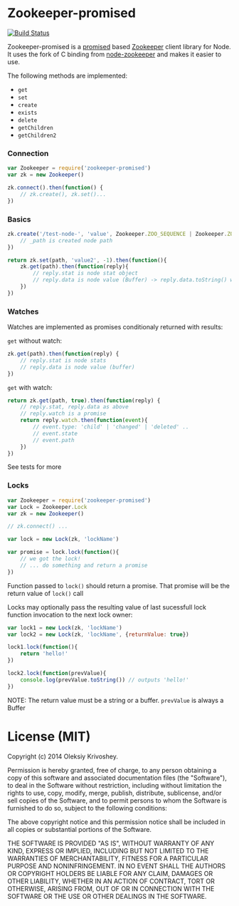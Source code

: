 # Zookeeper-promised

[![Build Status](https://travis-ci.org/oleksiyk/zookeeper-promised.png)](https://travis-ci.org/oleksiyk/zookeeper-promised)

Zookeeper-promised is a [promised](https://github.com/petkaantonov/bluebird) based [Zookeeper](http://zookeeper.apache.org) client library for Node.
It uses the fork of C binding from [node-zookeeper](https://github.com/yfinkelstein/node-zookeeper) and makes it easier to use.

The following methods are implemented:

* `get`
* `set`
* `create`
* `exists`
* `delete`
* `getChildren`
* `getChildren2`

### Connection

```javascript
var Zookeeper = require('zookeeper-promised')
var zk = new Zookeeper()

zk.connect().then(function() {
    // zk.create(), zk.set()...
})
```

### Basics
```javascript
zk.create('/test-node-', 'value', Zookeeper.ZOO_SEQUENCE | Zookeeper.ZOO_EPHEMERAL).then(function(_path) {
    // _path is created node path
})
```

```javascript
return zk.set(path, 'value2', -1).then(function(){
    zk.get(path).then(function(reply){
        // reply.stat is node stat object
        // reply.data is node value (Buffer) -> reply.data.toString() will be 'value2'
    })
})
```

### Watches
Watches are implemented as promises conditionaly returned with results:

`get` without watch:

```javascript
zk.get(path).then(function(reply) {
    // reply.stat is node stats
    // reply.data is node value (buffer)
})
```

`get` with watch:

```javascript
return zk.get(path, true).then(function(reply) {
    // reply.stat, reply.data as above
    // reply.watch is a promise
    return reply.watch.then(function(event){
        // event.type: 'child' | 'changed' | 'deleted' ..
        // event.state
        // event.path
    })
})
```

See tests for more

### Locks

```javascript
var Zookeeper = require('zookeeper-promised')
var Lock = Zookeeper.Lock
var zk = new Zookeeper()

// zk.connect() ...

var lock = new Lock(zk, 'lockName')

var promise = lock.lock(function(){
    // we got the lock!
    // ... do something and return a promise
})
```

Function passed to `lock()` should return a promise. That promise will be the return value of `lock()` call

Locks may optionally pass the resulting value of last sucessfull lock function invocation to the next lock owner:

```javascript
var lock1 = new Lock(zk, 'lockName')
var lock2 = new Lock(zk, 'lockName', {returnValue: true})

lock1.lock(function(){
    return 'hello!'
})

lock2.lock(function(prevValue){
    console.log(prevValue.toString()) // outputs 'hello!'
})
```

NOTE: The return value must be a string or a buffer. `prevValue` is always a Buffer

# License (MIT)

Copyright (c) 2014
 Oleksiy Krivoshey.

Permission is hereby granted, free of charge, to any person
obtaining a copy of this software and associated documentation
files (the "Software"), to deal in the Software without
restriction, including without limitation the rights to use,
copy, modify, merge, publish, distribute, sublicense, and/or sell
copies of the Software, and to permit persons to whom the
Software is furnished to do so, subject to the following
conditions:

The above copyright notice and this permission notice shall be
included in all copies or substantial portions of the Software.

THE SOFTWARE IS PROVIDED "AS IS", WITHOUT WARRANTY OF ANY KIND,
EXPRESS OR IMPLIED, INCLUDING BUT NOT LIMITED TO THE WARRANTIES
OF MERCHANTABILITY, FITNESS FOR A PARTICULAR PURPOSE AND
NONINFRINGEMENT. IN NO EVENT SHALL THE AUTHORS OR COPYRIGHT
HOLDERS BE LIABLE FOR ANY CLAIM, DAMAGES OR OTHER LIABILITY,
WHETHER IN AN ACTION OF CONTRACT, TORT OR OTHERWISE, ARISING
FROM, OUT OF OR IN CONNECTION WITH THE SOFTWARE OR THE USE OR
OTHER DEALINGS IN THE SOFTWARE.

